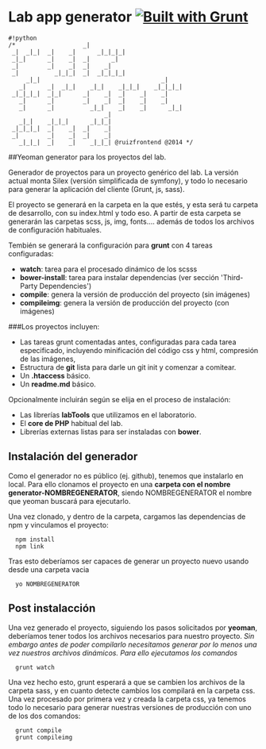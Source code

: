 ﻿# Lab app generator [![Built with Grunt](https://cdn.gruntjs.com/builtwith.png)](http://gruntjs.com/)


```
#!python
/*                   _|
 _|  _|_|  _|    _|      _|_|_|_|
 _|_|      _|    _|  _|      _|
 _|        _|    _|  _|    _|
 _|          _|_|_|  _|  _|_|_|_|
     _|_|                                  _|
   _|      _|  _|_|    _|_|    _|_|_|    _|_|_|_|  
 _|_|_|_|  _|_|      _|    _|  _|    _|    _|
   _|      _|        _|    _|  _|    _|    _|
   _|      _|          _|_|    _|    _|      _|_|
                           _|
   _|_|    _|_|_|      _|_|_|
 _|_|_|_|  _|    _|  _|    _|
 _|        _|    _|  _|    _|
   _|_|_|  _|    _|    _|_|_| @ruizfrontend @2014 */
```

##Yeoman generator para los proyectos del lab.

Generador de proyectos para un proyecto genérico del lab. La versión actual monta Silex (versión simplificada de symfony), y todo lo necesario para generar la aplicación del cliente (Grunt, js, sass).

El proyecto se generará en la carpeta en la que estés, y esta será tu carpeta de desarrollo, con su index.html y todo eso. A partir de esta carpeta se generarán las carpetas scss, js, img, fonts.... además de todos los archivos de configuración habituales.

Tembién se generará la configuración para **grunt** con 4 tareas configuradas:

- **watch**: tarea para el procesado dinámico de los scsss
- **bower-install**: tarea para instalar dependencias (ver sección 'Third-Party Dependencies')
- **compile**: genera la versión de producción del proyecto (sin imágenes)
- **compileimg**: genera la versión de producción del proyecto (con imágenes)

###Los proyectos incluyen: 

- Las tareas grunt comentadas antes, configuradas para cada tarea especificado, incluyendo minificación del código css y html, compresión de las imágenes, 
- Estructura de **git** lista para darle un git init y comenzar a comitear.
- Un **.htaccess** básico.
- Un **readme.md** básico.

Opcionalmente incluirán según se elija en el proceso de instalación:

- Las librerías **labTools** que utilizamos en el laboratorio.
- El **core de PHP** habitual del lab.
- Librerías externas listas para ser instaladas con **bower**.

## Instalación del generador

Como el generador no es público (ej. github), tenemos que instalarlo en local. Para ello clonamos el proyecto en una **carpeta con el nombre generator-NOMBREGENERATOR**, siendo NOMBREGENERATOR el nombre que yeoman buscará para ejecutarlo. 

Una vez clonado, y dentro de la carpeta, cargamos las dependencias de npm y vinculamos el proyecto:

```
  npm install
  npm link
```

Tras esto deberíamos ser capaces de generar un proyecto nuevo usando desde una carpeta vacia

```
  yo NOMBREGENERATOR
```

## Post instalacción

Una vez generado el proyecto, siguiendo los pasos solicitados por **yeoman**, deberíamos tener todos los archivos necesarios para nuestro proyecto. *Sin embargo antes de poder compilarlo necesitamos generar por lo menos una vez nuestros archivos dinámicos. Para ello ejecutamos los comandos*

```
  grunt watch
```

Una vez hecho esto, grunt esperará a que se cambien los archivos de la carpeta sass, y en cuanto detecte cambios los compilará en la carpeta css. Una vez procesado por primera vez y creada la carpeta css, ya tenemos todo lo necesario para generar nuestras versiones de producción con uno de los dos comandos:

```
  grunt compile
  grunt compileimg
```

